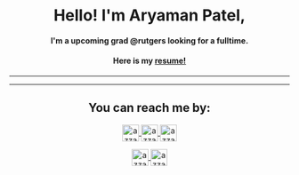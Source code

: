 <html>
<body>
  
<div align="center">
  <span>
  <h1 align="center">Hello! I'm Aryaman Patel,</h1>
  <h4 align="center">I'm a upcoming grad @rutgers looking for a fulltime.</h4>
  <h4 align="center"> Here is my <a href="https://github.com/1aryamanp/1aryamanp/blob/main/Aryaman-Patel-Resume.pdf">resume!</a>
  </span>
</div>

-----

-----

<div align="center">
  <h2 align="center">You can reach me by:</h2>
  <p align="center">
    <a href="https://www.linkedin.com/in/aryaman-patel/" target="_blank">
      <img align="center" src="https://img.shields.io/badge/linkedin-%231DA1F2.svg?style=for-the-badge&logo=linkedin&logoColor=white" alt="azzar" height="30">
    </a>
    <a href="https://www.aryamanpatel.com/" target="_blank">
      <img align="center" src="https://img.shields.io/badge/Website%20-8A2BE2" alt="azzar" height="30">
    </a>
    <a href="mailto:1aryamanp@gmail.com" target="_blank">
      <img align="center" src="https://img.shields.io/badge/gmail-EA4335.svg?style=for-the-badge&logo=gmail&logoColor=white" alt="azzar" height="30">
    </a>
  </p>
  <p align="center">
    <a href="https://instagram.com/1aryaman1" target="_blank">
      <img align="center" src="https://img.shields.io/badge/instagram-%23E4405F.svg?style=for-the-badge&logo=Instagram&logoColor=white" alt="azzar" height="30">
    </a>
    <a href="https://wa.me/+17323222131" target="_blank">
      <img align="center" src="https://img.shields.io/badge/whatsapp-4B7F1.svg?style=for-the-badge&logo=whatsapp&logoColor=white" alt="azzar" height="30">
    </a>
  </p>
</div>
